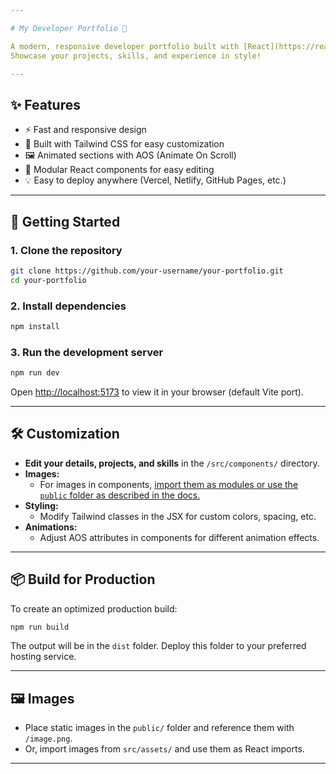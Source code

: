 ```yaml
---

# My Developer Portfolio 🚀

A modern, responsive developer portfolio built with [React](https://react.dev/), [Tailwind CSS](https://tailwindcss.com/), and [AOS](https://michalsnik.github.io/aos/).  
Showcase your projects, skills, and experience in style!

---
```


## ✨ Features

- ⚡ Fast and responsive design
- 🎨 Built with Tailwind CSS for easy customization
- 🖼️ Animated sections with AOS (Animate On Scroll)
- 📁 Modular React components for easy editing
- 💡 Easy to deploy anywhere (Vercel, Netlify, GitHub Pages, etc.)

---

## 🚀 Getting Started

### 1. **Clone the repository**
```bash
git clone https://github.com/your-username/your-portfolio.git
cd your-portfolio
```

### 2. **Install dependencies**
```bash
npm install
```

### 3. **Run the development server**
```bash
npm run dev
```
Open [http://localhost:5173](http://localhost:5173) to view it in your browser (default Vite port).

---

## 🛠️ Customization

- **Edit your details, projects, and skills** in the `/src/components/` directory.
- **Images:**  
  - For images in components, [import them as modules or use the `public` folder as described in the docs.](#images)
- **Styling:**  
  - Modify Tailwind classes in the JSX for custom colors, spacing, etc.
- **Animations:**  
  - Adjust AOS attributes in components for different animation effects.

---

## 📦 Build for Production

To create an optimized production build:
```bash
npm run build
```
The output will be in the `dist` folder. Deploy this folder to your preferred hosting service.

---

## 🖼️ Images

- Place static images in the `public/` folder and reference them with `/image.png`.
- Or, import images from `src/assets/` and use them as React imports.

---



